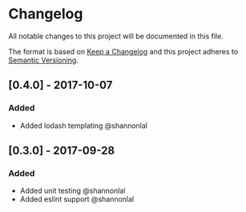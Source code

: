 # Changelog
All notable changes to this project will be documented in this file.

The format is based on [Keep a Changelog](http://keepachangelog.com/en/1.0.0/)
and this project adheres to [Semantic Versioning](http://semver.org/spec/v2.0.0.html).

## [0.4.0] - 2017-10-07
### Added
- Added lodash templating @shannonlal

## [0.3.0] - 2017-09-28
### Added
- Added unit testing @shannonlal
- Added eslint support @shannonlal